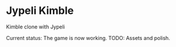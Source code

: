 # Jypeli Kimble

Kimble clone with Jypeli

Current status: The game is now working. TODO: Assets and polish.
